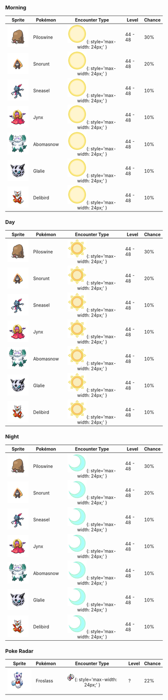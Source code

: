 ### Morning

| Sprite | Pokémon | Encounter Type | Level | Chance |
|:------:|---------|:--------------:|-------|--------|
| ![Piloswine](../../assets/sprites/piloswine/front.gif) | Piloswine | ![Morning](../../assets/encounter_types/morning.png){: style='max-width: 24px;' } | 44 - 48 | 30% |
| ![Snorunt](../../assets/sprites/snorunt/front.gif) | Snorunt | ![Morning](../../assets/encounter_types/morning.png){: style='max-width: 24px;' } | 44 - 48 | 20% |
| ![Sneasel](../../assets/sprites/sneasel/front.gif) | Sneasel | ![Morning](../../assets/encounter_types/morning.png){: style='max-width: 24px;' } | 44 - 48 | 10% |
| ![Jynx](../../assets/sprites/jynx/front.gif) | Jynx | ![Morning](../../assets/encounter_types/morning.png){: style='max-width: 24px;' } | 44 - 48 | 10% |
| ![Abomasnow](../../assets/sprites/abomasnow/front.gif) | Abomasnow | ![Morning](../../assets/encounter_types/morning.png){: style='max-width: 24px;' } | 44 - 48 | 10% |
| ![Glalie](../../assets/sprites/glalie/front.gif) | Glalie | ![Morning](../../assets/encounter_types/morning.png){: style='max-width: 24px;' } | 44 - 48 | 10% |
| ![Delibird](../../assets/sprites/delibird/front.gif) | Delibird | ![Morning](../../assets/encounter_types/morning.png){: style='max-width: 24px;' } | 44 - 48 | 10% |

### Day

| Sprite | Pokémon | Encounter Type | Level | Chance |
|:------:|---------|:--------------:|-------|--------|
| ![Piloswine](../../assets/sprites/piloswine/front.gif) | Piloswine | ![Day](../../assets/encounter_types/day.png){: style='max-width: 24px;' } | 44 - 48 | 30% |
| ![Snorunt](../../assets/sprites/snorunt/front.gif) | Snorunt | ![Day](../../assets/encounter_types/day.png){: style='max-width: 24px;' } | 44 - 48 | 20% |
| ![Sneasel](../../assets/sprites/sneasel/front.gif) | Sneasel | ![Day](../../assets/encounter_types/day.png){: style='max-width: 24px;' } | 44 - 48 | 10% |
| ![Jynx](../../assets/sprites/jynx/front.gif) | Jynx | ![Day](../../assets/encounter_types/day.png){: style='max-width: 24px;' } | 44 - 48 | 10% |
| ![Abomasnow](../../assets/sprites/abomasnow/front.gif) | Abomasnow | ![Day](../../assets/encounter_types/day.png){: style='max-width: 24px;' } | 44 - 48 | 10% |
| ![Glalie](../../assets/sprites/glalie/front.gif) | Glalie | ![Day](../../assets/encounter_types/day.png){: style='max-width: 24px;' } | 44 - 48 | 10% |
| ![Delibird](../../assets/sprites/delibird/front.gif) | Delibird | ![Day](../../assets/encounter_types/day.png){: style='max-width: 24px;' } | 44 - 48 | 10% |

### Night

| Sprite | Pokémon | Encounter Type | Level | Chance |
|:------:|---------|:--------------:|-------|--------|
| ![Piloswine](../../assets/sprites/piloswine/front.gif) | Piloswine | ![Night](../../assets/encounter_types/night.png){: style='max-width: 24px;' } | 44 - 48 | 30% |
| ![Snorunt](../../assets/sprites/snorunt/front.gif) | Snorunt | ![Night](../../assets/encounter_types/night.png){: style='max-width: 24px;' } | 44 - 48 | 20% |
| ![Sneasel](../../assets/sprites/sneasel/front.gif) | Sneasel | ![Night](../../assets/encounter_types/night.png){: style='max-width: 24px;' } | 44 - 48 | 10% |
| ![Jynx](../../assets/sprites/jynx/front.gif) | Jynx | ![Night](../../assets/encounter_types/night.png){: style='max-width: 24px;' } | 44 - 48 | 10% |
| ![Abomasnow](../../assets/sprites/abomasnow/front.gif) | Abomasnow | ![Night](../../assets/encounter_types/night.png){: style='max-width: 24px;' } | 44 - 48 | 10% |
| ![Glalie](../../assets/sprites/glalie/front.gif) | Glalie | ![Night](../../assets/encounter_types/night.png){: style='max-width: 24px;' } | 44 - 48 | 10% |
| ![Delibird](../../assets/sprites/delibird/front.gif) | Delibird | ![Night](../../assets/encounter_types/night.png){: style='max-width: 24px;' } | 44 - 48 | 10% |

### Poke Radar

| Sprite | Pokémon | Encounter Type | Level | Chance |
|:------:|---------|:--------------:|-------|--------|
| ![Froslass](../../assets/sprites/froslass/front.gif) | Froslass | ![Poke Radar](../../assets/encounter_types/poke_radar.png){: style='max-width: 24px;' } | ? | 22% |


